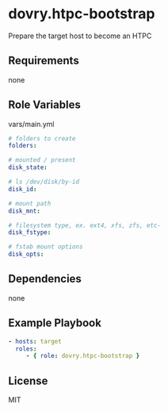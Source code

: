 dovry.htpc-bootstrap
=========

Prepare the target host to become an HTPC

Requirements
------------

none

Role Variables
--------------

vars/main.yml

```yaml
# folders to create
folders:

# mounted / present
disk_state:

# ls /dev/disk/by-id
disk_id:

# mount path
disk_mnt:

# filesystem type, ex. ext4, xfs, zfs, etc-
disk_fstype:

# fstab mount options
disk_opts:
```

Dependencies
------------

none

Example Playbook
----------------

```yaml
- hosts: target
  roles:
     - { role: dovry.htpc-bootstrap }
```

License
-------

MIT

